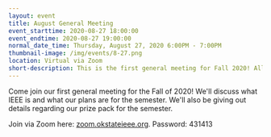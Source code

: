 ```yaml
---
layout: event
title: August General Meeting
event_starttime: 2020-08-27 18:00:00
event_endtime: 2020-08-27 19:00:00
normal_date_time: Thursday, August 27, 2020 6:00PM - 7:00PM
thumbnail-image: /img/events/8-27.png
location: Virtual via Zoom
short-description: This is the first general meeting for Fall 2020! All are welcome to attend to learn about IEEE and what our plans are for the next semester.
---
```


Come join our first general meeting for the Fall of 2020! We'll discuss what IEEE is and what our plans are for the semester. We'll also be giving out details regarding our prize pack for the semester.

Join via Zoom here: [zoom.okstateieee.org](https://zoom.okstateieee.org). Password: 431413
